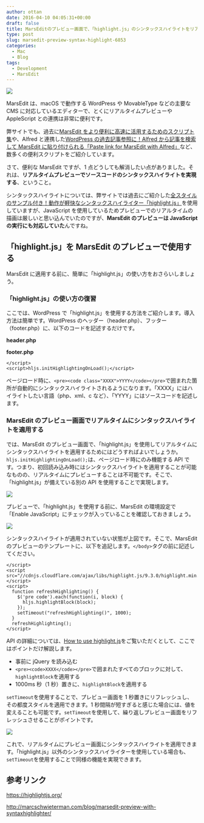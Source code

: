 ```yaml
---
author: ottan
date: 2016-04-10 04:05:31+00:00
draft: false
title: MarsEditのプレビュー画面で、「highlight.js」のシンタックスハイライトをリアルタイムでプレビューする
type: post
slug: marsedit-preview-syntax-highlight-6853
categories:
  - Mac
  - Blog
tags:
  - Development
  - MarsEdit
---
```


![](/uploads/2016/04/160423-571b57e20f058.png)

MarsEdit は、macOS で動作する WordPress や MovableType などの主要な CMS に対応しているエディターで、とくにリアルタイムプレビューや AppleScript との連携は非常に便利です。

弊サイトでも、過去に[MarsEdit をより便利に高速に活用するためのスクリプト集](/posts/2014/12/marsedit-script-619/)や、Alfred と連携した[WordPress の過去記事参照に！Alfred から記事を検索して MarsEdit に貼り付けられる「Paste link for MarsEdit with Alfred」](/posts/2015/08/paste-link-for-marsedit-with-alfred-2174/)など、数多くの便利スクリプトをご紹介しています。

さて、便利な MarsEdit ですが、1 点どうしても解消したい点がありました。それは、**リアルタイムプレビューでソースコードのシンタックスハイライトを実現する**、ということ。

シンタックスハイライトについては、弊サイトでは過去にご紹介した[全スタイルのサンプル付き！動作が軽快なシンタックスハイライター「highlight.js」](/posts/2014/09/syntax-highlight-github-435/)を使用していますが、JavaScript を使用しているためプレビューでのリアルタイムの描画は厳しいと思い込んでいたのですが、**MarsEdit のプレビューは JavaScript の実行にも対応していた**んですね。

## 「highlight.js」を MarsEdit のプレビューで使用する

MarsEdit に適用する前に、簡単に「highlight.js」の使い方をおさらいしましょう。

### 「highlight.js」の使い方の復習

ここでは、WordPress で「highlight.js」を使用する方法をご紹介します。導入方法は簡単です。WordPress のヘッダー（header.php）、フッター（footer.php）に、以下のコードを記述するだけです。

**header.php**

**footer.php**

    </script>
    <script>hljs.initHighlightingOnLoad();</script>

ページロード時に、`<pre><code class="XXXX">YYYY</code></pre>`で囲まれた箇所が自動的にシンタックスハイライトされるようになります。「XXXX」にはハイライトしたい言語（php、xml、c など）、「YYYY」にはソースコードを記述します。

### MarsEdit のプレビュー画面でリアルタイムにシンタックスハイライトを適用する

では、MarsEdit のプレビュー画面で、「highlight.js」を使用してリアルタイムにシンタックスハイライトを適用するためにはどうすればよいでしょうか。`hljs.initHighlightingOnLoad();`は、ページロード時にのみ機能する API です。つまり、初回読み込み時にはシンタックスハイライトを適用することが可能なものの、リアルタイムにプレビューすることは不可能です。そこで、「highlight.js」が備えている別の API を使用することで実現します。

![](/uploads/2016/04/160423-571b57e486a8b-1.png)

プレビューで、「highlight.js」を使用する前に、MarsEdit の環境設定で「Enable JavaScript」にチェックが入っていることを確認しておきましょう。

![](/uploads/2016/04/160423-571b57e7e3af3-1.png)

シンタックスハイライトが適用されていない状態が上図です。そこで、MarsEdit のプレビューのテンプレートに、以下を追記します。`</body>`タグの前に記述してください。

    </script>
    <script src="//cdnjs.cloudflare.com/ajax/libs/highlight.js/9.3.0/highlight.min.js"></script>
    <script>
      function refreshHighlighting() {
        $('pre code').each(function(i, block) {
          hljs.highlightBlock(block);
        });
        setTimeout("refreshHighlighting()", 1000);
      }
      refreshHighlighting();
    </script>

API の詳細については、[How to use highlight.js](https://highlightjs.org/usage/)をご覧いただくとして、ここではポイントだけ解説します。

- 事前に jQuery を読み込む
- `<pre><code>XXXX</code></pre>`で囲まれたすべてのブロックに対して、`highlightBlock`を適用する
- 1000ms 秒（1 秒）置きに、`highlightBlock`を適用する

`setTimeout`を使用することで、プレビュー画面を 1 秒置きにリフレッシュし、その都度スタイルを適用できます。1 秒間隔が短すぎると感じた場合には、値を変えることも可能です。`setTimeout`を使用して、繰り返しプレビュー画面をリフレッシュさせることがポイントです。

![](/uploads/2016/04/160423-571b57eb1eac2-1.png)

これで、リアルタイムにプレビュー画面にシンタックスハイライトを適用できます。「highlight.js」以外のシンタックスハイライターを使用している場合も、`setTimeout`を使用することで同様の機能を実現できます。

## 参考リンク

https://highlightjs.org/

http://marcschwieterman.com/blog/marsedit-preview-with-syntaxhighlighter/
